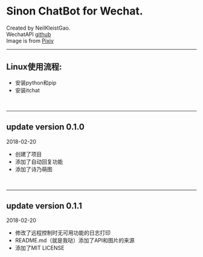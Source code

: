 # Sinon ChatBot for Wechat.<br/>
Created by NeilKleistGao.<br/>
WechatAPI [github](https://github.com/littlecodersh/itchat)<br/>
Image is from [Pixiv](https://www.pixiv.net/member_illust.php?mode=medium&illust_id=66989215)<br/>

---------
## Linux使用流程:<br/>
+ 安装python和pip
+ 安装itchat
<br/>

---------
## update version 0.1.0<br/>
2018-02-20<br/>
+ 创建了项目
+ 添加了自动回复功能
+ 添加了诗乃萌图
<br/>

---------
## update version 0.1.1<br/>
2018-02-20<br/>
+ 修改了远程控制时无可用功能的日志打印
+ README.md（就是我哒）添加了API和图片的来源
+ 添加了MIT LICENSE
<br/>